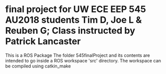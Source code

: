 # final project for UW ECE EEP 545 AU2018 students Tim D, Joe L & Reuben G; Class instructed by Patrick Lancaster
This is a ROS Package
The folder 545finalProject and its contents are intended to go inside a ROS workspace 'src' directory.
The workspace can be compiled using catkin_make
